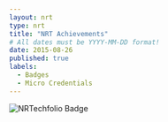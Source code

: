 ```yaml
---
layout: nrt
type: nrt
title: "NRT Achievements"
# All dates must be YYYY-MM-DD format!
date: 2015-08-26
published: true
labels:
  - Badges
  - Micro Credentials
---
```


![NRTechfolio Badge](https://img.shields.io/badge/NRTechfolio-Success-brightgreen)